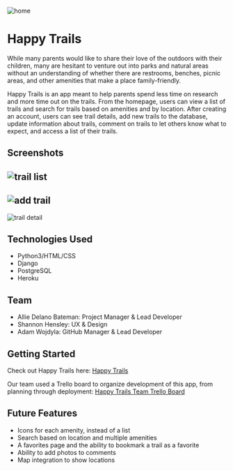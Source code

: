 ![home](static/img/homepage.png)

# Happy Trails
While many parents would like to share their love of the outdoors with their children, many are hesitant to venture out into parks and natural areas without an understanding of whether there are restrooms, benches, picnic areas, and other amenities that make a place family-friendly. 

Happy Trails is an app meant to help parents spend less time on research and more time out on the trails. From the homepage, users can view a list of trails and search for trails based on amenities and by location. After creating an account, users can see trail details, add new trails to the database, update information about trails, comment on trails to let others know what to expect, and access a list of their trails. 

## Screenshots

![trail list](static/img/trail_list.png)
---
![add trail](static/img/add_trail.png)
---
![trail detail](static/img/trail_detail.png)

## Technologies Used
* Python3/HTML/CSS
* Django
* PostgreSQL
* Heroku

## Team
* Allie Delano Bateman: Project Manager & Lead Developer
* Shannon Hensley: UX & Design
* Adam Wojdyla: GitHub Manager & Lead Developer

## Getting Started
Check out Happy Trails here: [Happy Trails](https://happytrails21.herokuapp.com/)

Our team used a Trello board to organize development of this app, from planning through deployment: [Happy Trails Team Trello Board](https://trello.com/b/9obyKpm9/happy-trails)


## Future Features
* Icons for each amenity, instead of a list
* Search based on location and multiple amenities
* A favorites page and the ability to bookmark a trail as a favorite
* Ability to add photos to comments 
* Map integration to show locations